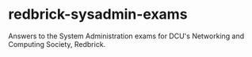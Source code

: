 # redbrick-sysadmin-exams
Answers to the System Administration exams for DCU's Networking and Computing Society, Redbrick.
